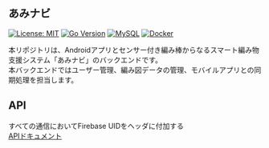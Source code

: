 ## あみナビ

[![License: MIT](https://img.shields.io/badge/License-MIT-yellow.svg)](https://opensource.org/licenses/MIT)
[![Go Version](https://img.shields.io/badge/Go-1.20+-00ADD8?logo=go)](https://golang.org/)
[![MySQL](https://img.shields.io/badge/Database-MySQL-blue.svg?logo=mysql)](https://www.mysql.com/)
[![Docker](https://img.shields.io/badge/Container-Docker-2496ED?logo=docker&logoColor=white)](https://www.docker.com/)

本リポジトリは、Androidアプリとセンサー付き編み棒からなるスマート編み物支援システム「あみナビ」のバックエンドです。<br>
本バックエンドではユーザー管理、編み図データの管理、モバイルアプリとの同期処理を担当します。

## API

すべての通信においてFirebase UIDをヘッダに付加する<br>
[APIドキュメント](https://assam5649.github.io/AmiNavi/api.html)
